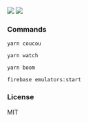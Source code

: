 ![](https://github.com/multis/parens/workflows/App/badge.svg)
![](https://github.com/multis/parens/workflows/Server/badge.svg)


### Commands

```
yarn coucou

yarn watch

yarn boom

firebase emulators:start
```

### License

MIT
